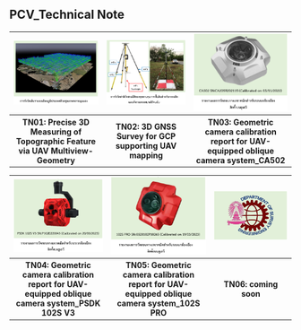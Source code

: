 ## PCV_Technical Note

<table>
	<tr>
		<td>
			<a href="https://github.com/ThirawatBan/PCV_SVCU/blob/main/PCV_TechnicalNote/Technical_Note_PDF/TN01_Precise_3D_Measuring_of_Topographic_Feature_via_UAV_Multi-View_Stereo.pdf" target="_blank">
				<img src="https://github.com/ThirawatBan/PCV_SVCU/blob/main/PCV_TechnicalNote/thumbnails/TN01.PNG" width="100%" />
			</a>
		</td><td>
			<a href="https://github.com/ThirawatBan/PCV_SVCU/blob/main/PCV_TechnicalNote/Technical_Note_PDF/TN02_3D_GNSS_Survey_for_GCP_Supporting _UAV_Mapping.pdf" target="_blank">
				<img src="https://github.com/ThirawatBan/PCV_SVCU/blob/main/PCV_TechnicalNote/thumbnails/TN02.PNG" width="100%" />
			</a>
		</td><td>
			<a href="https://github.com/ThirawatBan/PCV_SVCU/blob/main/PCV_TechnicalNote/Technical_Note_PDF/TN03_Geometric_Camera_Calibration_Report_for_UAV-Equipped_Small-Format_Oblique_Camera_System_CA502_SN_CA205R202115_2022_11_05.pdf" target="_blank">
				<img src="https://github.com/ThirawatBan/PCV_SVCU/blob/main/PCV_TechnicalNote/thumbnails/TN03.PNG" width="100%" />
			</a>
		</td>
	</tr> 
	<tr>
		<th>TN01: Precise 3D Measuring of Topographic Feature via UAV Multiview-Geometry</th>
		<th>TN02: 3D GNSS Survey for GCP supporting UAV mapping</th>
		<th>TN03: Geometric camera calibration report for UAV-equipped oblique camera system_CA502</th>
	</tr>
</table>

<table>
	<tr>
		<td>
			<a href="https://github.com/ThirawatBan/PCV_SVCU/blob/main/PCV_TechnicalNote/Technical_Note_PDF/TN04_Geometric_Camera_Calibration_Report_for_UAV-Equipped_Small-Format_Oblique_Camera_System_SHARE_PSDK_102S_V3_SN_ P102D220043 _2023_03_20.pdf" target="_blank">
				<img src="https://github.com/ThirawatBan/PCV_SVCU/blob/main/PCV_TechnicalNote/thumbnails/TN04.png" width="100%" />
			</a>
		</td><td>
			<a 
href="https://github.com/ThirawatBan/PCV_SVCU/blob/main/PCV_TechnicalNote/Technical_Note_PDF/TN05_Geometric_Camera_Calibration_Report_for_UAV-Equipped_Small-Format_Oblique_Camera_System_SHARE_102S_PRO_SN_0520102P10265 _2023_03_19.pdf" target="_blank">
				<img src="https://github.com/ThirawatBan/PCV_SVCU/blob/main/PCV_TechnicalNote/thumbnails/TN05.PNG" width="100%" />
			</a>
		</td><td>
				<img src="https://github.com/ThirawatBan/PCV_SVCU/blob/main/PCV_TechnicalNote/thumbnails/TN_coming%20soon.PNG" width="100%" />
		</td>
	</tr> 
	<tr>
		<th>TN04: Geometric camera calibration report for UAV-equipped oblique camera system_PSDK 102S V3</th>
		<th>TN05: Geometric camera calibration report for UAV-equipped oblique camera system_102S PRO</th>
		<th>TN06: coming soon </th>
	</tr>
</table>
